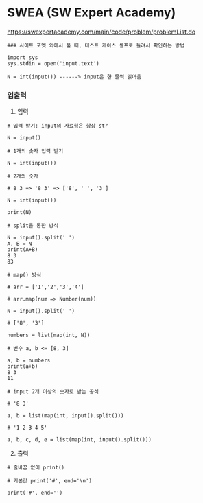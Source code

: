 # SWEA (SW Expert Academy)

https://swexpertacademy.com/main/code/problem/problemList.do

```
### 사이트 포멧 외에서 풀 때, 테스트 케이스 셀프로 돌려서 확인하는 방법

import sys
sys.stdin = open('input.text')

N = int(input()) ------> input은 한 줄씩 읽어옴
```

### 입출력

1. 입력

```
# 입력 받기: input의 자료형은 항상 str

N = input()

# 1개의 숫자 입력 받기

N = int(input())

# 2개의 숫자

# 8 3 => '8 3' => ['8', ' ', '3']

N = int(input())

print(N)
```

```
# split을 통한 방식

N = input().split(' ')
A, B = N
print(A+B)
8 3
83
```

```
# map() 방식

# arr = ['1','2','3','4']

# arr.map(num => Number(num))

N = input().split(' ')

# ['8', '3']

numbers = list(map(int, N))

# 변수 a, b <= [8, 3]

a, b = numbers
print(a+b)
8 3
11

```

```
# input 2개 이상의 숫자로 받는 공식

# '8 3'

a, b = list(map(int, input().split()))

# '1 2 3 4 5'

a, b, c, d, e = list(map(int, input().split()))
```

2. 출력

```
# 줄바꿈 없이 print()

# 기본값 print('#', end='\n')

print('#', end='')
```

